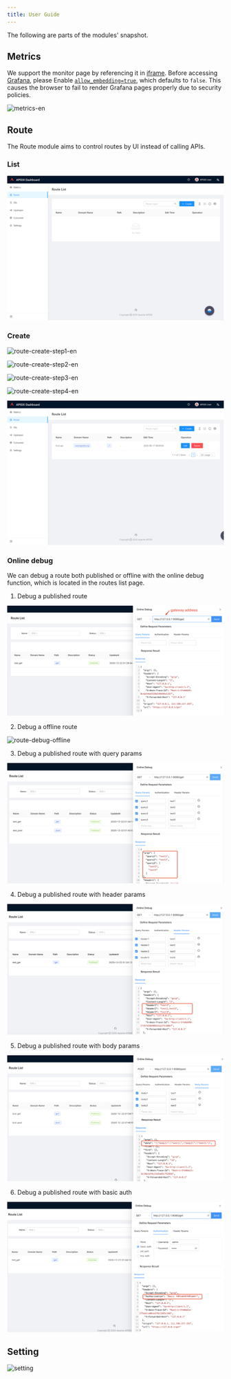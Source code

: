 ```yaml
---
title: User Guide
---
```


<!--
#
# Licensed to the Apache Software Foundation (ASF) under one or more
# contributor license agreements.  See the NOTICE file distributed with
# this work for additional information regarding copyright ownership.
# The ASF licenses this file to You under the Apache License, Version 2.0
# (the "License"); you may not use this file except in compliance with
# the License.  You may obtain a copy of the License at
#
#     http://www.apache.org/licenses/LICENSE-2.0
#
# Unless required by applicable law or agreed to in writing, software
# distributed under the License is distributed on an "AS IS" BASIS,
# WITHOUT WARRANTIES OR CONDITIONS OF ANY KIND, either express or implied.
# See the License for the specific language governing permissions and
# limitations under the License.
#
-->

The following are parts of the modules' snapshot.

## Metrics

We support the monitor page by referencing it in [iframe](https://developer.mozilla.org/en-US/docs/Web/HTML/Element/iframe). Before accessing [Grafana](https://grafana.com/), please Enable [`allow_embedding=true`](https://grafana.com/docs/grafana/latest/administration/configuration/#allow_embedding), which defaults to `false`. This causes the browser to fail to render Grafana pages properly due to security policies.

![metrics-en](https://user-images.githubusercontent.com/48355572/122654587-33291100-d16a-11eb-8c39-735e02ee9768.png)

## Route

The Route module aims to control routes by UI instead of calling APIs.

### List

![route-list](../../assets/images/route-list-en.png)

### Create

![route-create-step1-en](https://user-images.githubusercontent.com/48355572/122654608-505ddf80-d16a-11eb-957d-333e23b90ec2.png)

![route-create-step2-en](https://user-images.githubusercontent.com/48355572/122654628-6e2b4480-d16a-11eb-9272-1460c60af3f0.png)

![route-create-step3-en](https://user-images.githubusercontent.com/48355572/122654650-813e1480-d16a-11eb-8dcd-5866db1f793b.png)

![route-create-step4-en](https://user-images.githubusercontent.com/48355572/122654659-90bd5d80-d16a-11eb-8d36-8a0fd8ef2a00.png)

![route-create-done-list-en](../../assets/images/route-create-done-list-en.png)

### Online debug

We can debug a route both published or offline with the online debug function, which is located in the routes list page.

1. Debug a published route

![route-debug-published](../../assets/images/route-debug-published.png)

2. Debug a offline route

![route-debug-offline](https://user-images.githubusercontent.com/48355572/122654680-b8acc100-d16a-11eb-92bc-75336fff32b8.png)

3. Debug a published route with query params

![route-debug-query-params](../../assets/images/route-debug-query-params.png)

4. Debug a published route with header params

![route-debug-header-params](../../assets/images/route-debug-header-params.png)

5. Debug a published route with body params

![route-debug-body-params](../../assets/images/route-debug-body-params.png)

6. Debug a published route with basic auth

![route-debug-basic-auth](../../assets/images/route-debug-basic-auth.png)

## Setting

![setting](https://user-images.githubusercontent.com/48355572/122654699-d67a2600-d16a-11eb-989b-05ff577e1039.png)
